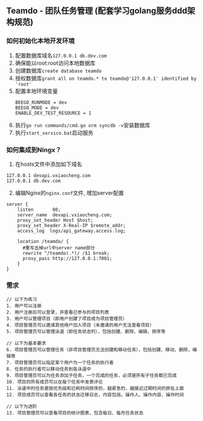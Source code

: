 
## Teamdo - 团队任务管理 (配套学习golang服务ddd架构规范)

### 如何初始化本地开发环境
1. 配置数据库域名`127.0.0.1 db.dev.com`
2. 确保能以root:root访问本地数据库
3. 创建数据库`create database teamdo`
4. 授权数据库`grant all on teamdo.* to teamdo@'127.0.0.1' identified by 'root'`
5. 配置本地环境变量
   ```
   BEEGO_RUNMODE = dev
   BEEGO_MODE = dev
   ENABLE_DEV_TEST_RESOURCE = 1
   ```
6. 执行`go run commands/cmd.go orm syncdb -v`安装数据库
7. 执行`start_service.bat`启动服务

### 如何集成到Ningx？
1. 在hosts文件中添加如下域名
```
127.0.0.1 devapi.vxiaocheng.com
127.0.0.1 db.dev.com
```

2. 编辑Nginx的`nginx.conf`文件, 增加server配置
```
server {
    listen       80;
    server_name  devapi.vxiaocheng.com;
    proxy_set_header Host $host;
    proxy_set_header X-Real-IP $remote_addr;
    access_log  logs/api_gateway.access.log;
    
    location /teamdo/ {
      #重写去掉url中server name部分
      rewrite ^/teamdo(.*)/ /$1 break;
      proxy_pass http://127.0.0.1:7001;
    }
}
```

### 需求
```
// 以下为练习
1. 用户可以注册
2. 用户注册后可以登录，并查看已参与的项目列表
3. 用户可以管理项目（即用户创建了项目成为项目管理员）
4. 项目管理员可以邀请其他用户加入项目（未邀请的用户无法查看项目）
5. 项目管理员可以管理泳道（即任务状态列），包括创建、删除、编辑、排序等

// 以下为基本要求
6. 项目管理员可以管理任务（非项目管理员无法创建和移动任务），包括创建、移动、删除，编辑等
7. 项目管理员可以指定某个用户为一个任务的执行者
8. 任务的执行者可以移动任务到各泳道中
9. 项目管理员可以为任务添加子任务，一个完成的任务，必须是所有子任务都已完成
10. 项目的所有成员可以在每个任务中发表评论
11. 泳道中的任务是按优先级和已耗时间排序的，越紧急的，越接近过期时间的排在上面
12. 项目成员可以查看各任务的状态迁移日志，内容包括，操作人、操作内容、操作时间

// 以下为进阶
13. 项目管理员可以查看项目的统计图表，包含每日、每月任务状态
```